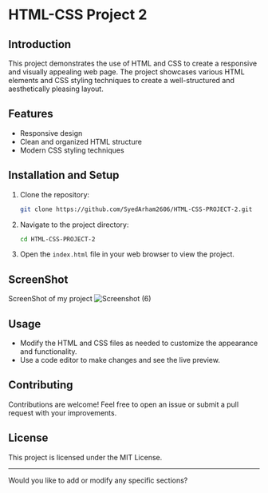 

# HTML-CSS Project 2

## Introduction
This project demonstrates the use of HTML and CSS to create a responsive and visually appealing web page. The project showcases various HTML elements and CSS styling techniques to create a well-structured and aesthetically pleasing layout.

## Features
- Responsive design
- Clean and organized HTML structure
- Modern CSS styling techniques

## Installation and Setup
1. Clone the repository:
   ```sh
   git clone https://github.com/SyedArham2606/HTML-CSS-PROJECT-2.git
   ```
2. Navigate to the project directory:
   ```sh
   cd HTML-CSS-PROJECT-2
   ```
3. Open the `index.html` file in your web browser to view the project.

## ScreenShot
ScreenShot of my project
![Screenshot (6)](https://github.com/user-attachments/assets/c9d9065f-05e6-4446-afef-8cb5f4dff9ca)


## Usage
- Modify the HTML and CSS files as needed to customize the appearance and functionality.
- Use a code editor to make changes and see the live preview.

## Contributing
Contributions are welcome! Feel free to open an issue or submit a pull request with your improvements.

## License
This project is licensed under the MIT License.

---

Would you like to add or modify any specific sections?
